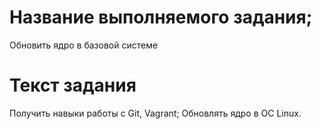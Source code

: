 # Название выполняемого задания;
Обновить ядро в базовой системе

# Текст задания
Получить навыки работы с Git, Vagrant;
Обновлять ядро в ОС Linux.